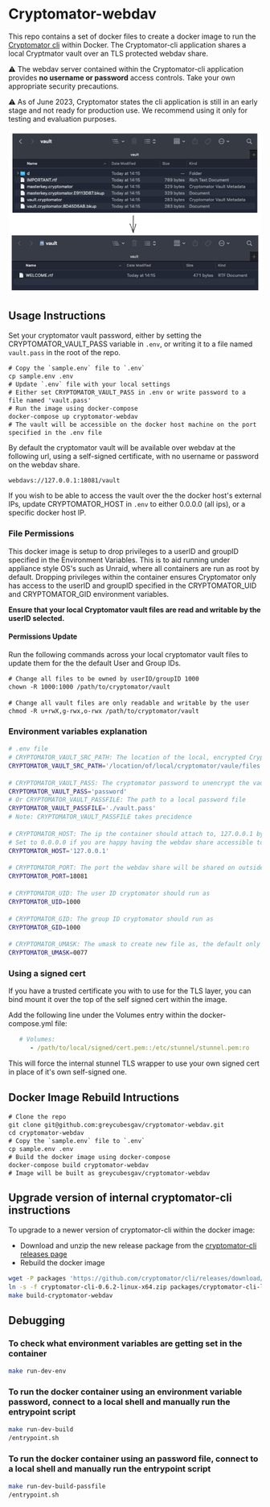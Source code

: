 # Cryptomator-webdav

This repo contains a set of docker files to create a docker image to run the [Cryptomator cli](https://github.com/cryptomator/cli) within Docker.
The Cryptomator-cli application shares a local Cryptmator vault over an TLS protected webdav share.

:warning: The webdav server contained within the Cryptomator-cli application provides **no username or password** access controls. Take your own appropriate security precautions.

:warning: As of June 2023, Cryptomator states the cli application is still in an early stage and not ready for production use. We recommend using it only for testing and evaluation purposes.

![Cryptomator Finder Example](images/cryptomator-finder-example.png)

## Usage Instructions

Set your cryptomator vault password, either by setting the CRYPTOMATOR_VAULT_PASS variable in `.env`, or writing it to a file named `vault.pass` in the root of the repo.

```shell
# Copy the `sample.env` file to `.env`
cp sample.env .env
# Update `.env` file with your local settings
# Either set CRYPTOMATOR_VAULT_PASS in .env or write password to a file named 'vault.pass'
# Run the image using docker-compose
docker-compose up cryptomator-webdav
# The vault will be accessible on the docker host machine on the port specified in the .env file
```

By default the cryptomator vault will be available over webdav at the following url, using a self-signed certificate, with no username or password on the webdav share.

```bash
webdavs://127.0.0.1:18081/vault
```

If you wish to be able to access the vault over the the docker host's external IPs, update CRYPTOMATOR_HOST in `.env` to either 0.0.0.0 (all ips), or a specific docker host IP.

### File Permissions

This docker image is setup to drop privileges to a userID and groupID specified in the Environment Variables. This is to aid running under appliance style OS's such as Unraid, where all containers are run as root by default. Dropping privileges within the container ensures Cryptomator only has access to the userID and groupID specified in the CRYPTOMATOR_UID and CRYPTOMATOR_GID environment variables.

**Ensure that your local Cryptomator vault files are read and writable by the userID  selected.**

#### Permissions Update

Run the following commands across your local cryptomator vault files to update them for the the default User and Group IDs.

```console
# Change all files to be owned by userID/groupID 1000
chown -R 1000:1000 /path/to/cryptomator/vault

# Change all vault files are only readable and writable by the user
chmod -R u+rwX,g-rwx,o-rwx /path/to/cryptomator/vault
```

### Environment variables explanation

```bash
# .env file
# CRYPTOMATOR_VAULT_SRC_PATH: The location of the local, encrypted Cryptomator files
CRYPTOMATOR_VAULT_SRC_PATH='/location/of/local/cryptomator/vaule/files'

# CRYPTOMATOR_VAULT_PASS: The cryptomator password to unencrypt the vault
CRYPTOMATOR_VAULT_PASS='password'
# Or CRYPTOMATOR_VAULT_PASSFILE: The path to a local password file
CRYPTOMATOR_VAULT_PASSFILE='./vault.pass'
# Note: CRYPTOMATOR_VAULT_PASSFILE takes precidence

# CRYPTOMATOR_HOST: The ip the container should attach to, 127.0.0.1 by default
# Set to 0.0.0.0 if you are happy having the webdav share accessible to the docker host's external IPs
CRYPTOMATOR_HOST='127.0.0.1'

# CRYPTOMATOR_PORT: The port the webdav share will be shared on outside the container, used in docker-compose when running the container
CRYPTOMATOR_PORT=18081

# CRYPTOMATOR_UID: The user ID cryptomator should run as
CRYPTOMATOR_UID=1000

# CRYPTOMATOR_GID: The group ID cryptomator should run as
CRYPTOMATOR_GID=1000

# CRYPTOMATOR_UMASK: The umask to create new file as, the default only allows access by owner
CRYPTOMATOR_UMASK=0077
```

### Using a signed cert

If you have a trusted certificate you with to use for the TLS layer, you can bind mount it over the top of the self signed cert within the image.

Add the following line under the Volumes entry within the docker-compose.yml file:

```yml
   # Volumes:
      - /path/to/local/signed/cert.pem::/etc/stunnel/stunnel.pem:ro
```

This will force the internal stunnel TLS wrapper to use your own signed cert in place of it's own self-signed one.

## Docker Image Rebuild Intructions

```shell
# Clone the repo
git clone git@github.com:greycubesgav/cryptomator-webdav.git
cd cryptomator-webdav
# Copy the `sample.env` file to `.env`
cp sample.env .env
# Build the docker image using docker-compose
docker-compose build cryptomator-webdav
# Image will be built as greycubesgav/cryptomator-webdav
```

## Upgrade version of internal cryptomator-cli instructions

To upgrade to a newer version of cryptomator-cli within the docker image:

* Download and unzip the new release package from the [cryptomator-cli releases page](https://github.com/cryptomator/cli/releases)
* Rebuild the docker image

```bash
wget -P packages 'https://github.com/cryptomator/cli/releases/download/0.6.2/cryptomator-cli-0.6.2-linux-x64.zip'
ln -s -f cryptomator-cli-0.6.2-linux-x64.zip packages/cryptomator-cli-latest-linux-x64.zip
make build-cryptomator-webdav
```

## Debugging

### To check what environment variables are getting set in the container

```bash
make run-dev-env
```

### To run the docker container using an environment variable password, connect to a local shell and manually run the entrypoint script

```bash
make run-dev-build
/entrypoint.sh
```

### To run the docker container using an password file, connect to a local shell and manually run the entrypoint script

```bash
make run-dev-build-passfile
/entrypoint.sh
```
